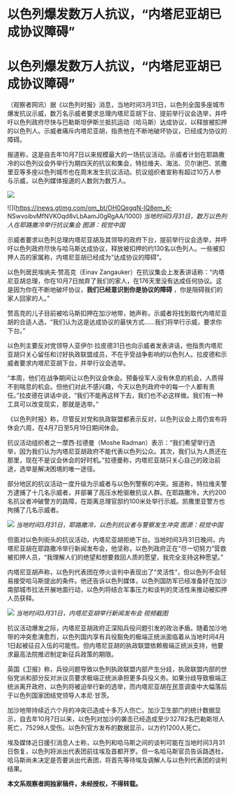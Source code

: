 # 以色列爆发数万人抗议，“内塔尼亚胡已成协议障碍”

# 以色列爆发数万人抗议，“内塔尼亚胡已成协议障碍”

（观察者网讯）据《以色列时报》消息，当地时间3月31日，以色列全国多座城市爆发抗议示威，数万名示威者要求总理内塔尼亚胡下台、提前举行议会选举，并呼吁以色列政府尽快与巴勒斯坦伊斯兰抵抗运动（哈马斯）达成协议，以释放被扣押的以色列人。示威者痛斥内塔尼亚胡，指责他在不断地破坏协议，已经成为协议的障碍。

报道称，这是自去年10月7日以来规模最大的一场抗议活动。示威者计划在耶路撒冷的以色列议会外举行为期四天的抗议和集会，特拉维夫、海法、贝尔谢巴、凯撒里亚等多座以色列城市也在周末发生抗议活动。抗议组织者宣称有超过10万人参与示威，以色列媒体报道的人数则为数万人。

![](https://inews.gtimg.com/om_bt/O3br06p7B9bJzPLVZiLO0lQHV859286kUUCtQnAHcXpYIAA/1000)

![](https://inews.gtimg.com/om_bt/OH0QegqN-lQ8em_K-
NSwvoibvMfNVKOqd8vLbAamJ0gRgAA/1000) _当地时间3月31日，数万以色列人在耶路撒冷举行抗议集会 图源：视觉中国_

示威者要求以色列总理内塔尼亚胡及其领导的政府下台，提前举行议会选举，并呼吁以色列政府尽快与哈马斯达成协议，释放被扣押的约130名以色列人。一些被扣押人员的家属称，内塔尼亚胡已经成为“达成协议的障碍”。

以色列居民埃纳夫·赞高克（Einav
Zangauker）在抗议集会上发表讲话称：“内塔尼亚胡总理，你在10月7日抛弃了我们的家人，在176天里没有达成任何协议。这是因为你在不断地破坏协议，**我们已经意识到你是协议的障碍**
，你是阻碍我们的家人回家的人。”

赞高克的儿子目前被哈马斯扣押在加沙地带，她声称，示威者将找到取代内塔尼亚胡的合适人选，“我们认为这是达成协议的最快方式……我们将举行示威，要求你下台。”

以色列主要反对党领导人亚伊尔·拉皮德31日也向示威者发表讲话，他指责内塔尼亚胡只关心留任和讨好执政联盟成员，不在乎受战争影响的以色列人。拉皮德和示威者要求内塔尼亚胡下台，并举行议会选举。

“本周，他们在战争期间让以色列议会休会。预备役军人没有休息的机会，人质得不到喘息的机会。但他们对此不感兴趣，今天以色列政府中的每一个人都有责任。”拉皮德在讲话中说，“我们不能再这样下去，我们也不必这样做。我们有一种工具可以改变现实，那就是选举。”

《以色列时报》称，尽管反对党和执政联盟都表示反对，以色列议会上周仍宣布将休会六周，在4月7日至5月19日期间休会。

抗议活动组织者之一摩西·拉德曼（Moshe
Radman）表示：“我们希望举行选举，因为我们认为内塔尼亚胡政府不能代表以色列公众。其次，我们认为人质还在那里，现在不是议会休会的好时机。”拉德曼称，内塔尼亚胡只关心自己的政治前途，选举是解决困境的唯一途径。

部分地区的抗议活动一度升级为示威者与以色列警察的冲突。报道称，特拉维夫警方逮捕了十几名示威者，并部署了高压水枪驱散抗议人群。在耶路撒冷，大约200名抗议者冲破警方的路障，在距离总理官邸约100米处举行示威。凯撒里亚警方也拘捕了几名示威者。

![](https://inews.gtimg.com/om_bt/OTduEOBY_IUBxJZZzBp4aSu5-vIKCV8kgx1vqUdSv4F-gAA/1000)
_当地时间3月31日，耶路撒冷，以色列抗议者与警察发生冲突 图源：视觉中国_

但面对以色列街头的抗议活动，内塔尼亚胡拒绝下台。当地时间3月31日晚间，内塔尼亚胡在耶路撒冷举行新闻发布会，他坚称，以色列政府正在“尽一切努力”营救被扣押人员，“我理解人们的绝望和想要救回人质的愿望，我完全支持这种愿望。”

内塔尼亚胡声称，以色列代表团在停火谈判中表现出了“灵活性”，但以色列不会轻易接受哈马斯提出的条件。他还告诉以色列媒体，以色列国防军已经准备好在加沙南部城市拉法开展地面行动，以色列将结合军事压力和谈判的灵活性来推动被扣押人员获释。

![](https://inews.gtimg.com/om_bt/Ofdj2f4711kZ5MIAcfPtiYKJ2TSfbTRSoX0lbKRJmpqBUAA/1000)
_当地时间3月31日，内塔尼亚胡举行新闻发布会 视频截图_

抗议活动爆发之际，内塔尼亚胡政府正深陷兵役问题引发的政治矛盾。随着加沙地带的冲突愈演愈烈，以色列国内享有兵役豁免的极端正统派面临着从当地时间4月1日起被征召入伍的可能性。但内塔尼亚胡的执政联盟依赖极端正统派支持，他要求最高法院推迟制定新征兵政策的期限。

英国《卫报》称，兵役问题导致以色列执政联盟内部产生分歧，执政联盟内部的世俗党派和部分反对派议员要求极端正统派承担更多兵役义务。如果分歧导致极端正统派离开政府，以色列将被迫举行新的选举，而内塔尼亚胡在民意调查中大幅落后于以色列国家团结党领导人本尼·甘茨。

加沙地带持续近六个月的冲突已造成十多万人伤亡。加沙卫生部门的统计数据显示，自去年10月7日以来，以色列对加沙的袭击已经造成至少32782名巴勒斯坦人死亡，75298人受伤。以色列官方发布的数据显示，以方约1200人死亡。

埃及媒体近日援引消息人士称，以色列和哈马斯之间的谈判可能在当地时间3月31日恢复，以色列将派出代表团前往埃及首都开罗。但一名哈马斯官员告诉路透社，哈马斯尚未决定是否要派出代表团，将首先等待埃及调解人与以色列代表团的谈判结果。

**本文系观察者网独家稿件，未经授权，不得转载。**

